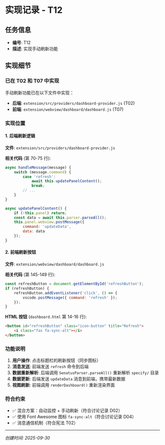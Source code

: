 # 实现记录 - T12

## 任务信息
- **编号**: T12
- **描述**: 实现手动刷新功能

## 实现细节

### 已在 T02 和 T07 中实现

手动刷新功能已在以下文件中实现：
- **后端**: `extension/src/providers/dashboard-provider.js` (T02)
- **前端**: `extension/webview/dashboard/dashboard.js` (T07)

### 实现位置

#### 1. 后端刷新逻辑

**文件**: `extension/src/providers/dashboard-provider.js`

**相关代码** (第 70-75 行):
```javascript
async handleMessage(message) {
    switch (message.command) {
        case 'refresh':
            await this.updatePanelContent();
            break;
        // ...
    }
}

async updatePanelContent() {
    if (!this.panel) return;
    const data = await this.parser.parseAll();
    this.panel.webview.postMessage({
        command: 'updateData',
        data: data
    });
}
```

#### 2. 前端刷新按钮

**文件**: `extension/webview/dashboard/dashboard.js`

**相关代码** (第 145-149 行):
```javascript
const refreshButton = document.getElementById('refreshButton');
if (refreshButton) {
    refreshButton.addEventListener('click', () => {
        vscode.postMessage({ command: 'refresh' });
    });
}
```

**HTML 按钮** (`dashboard.html` 第 14-16 行):
```html
<button id="refreshButton" class="icon-button" title="Refresh">
    <i class="fas fa-sync-alt"></i>
</button>
```

### 功能说明

1. **用户操作**: 点击标题栏的刷新按钮（同步图标）
2. **消息发送**: 前端发送 `refresh` 命令到后端
3. **数据重新解析**: 后端调用 `SenatusParser.parseAll()` 重新解析 `specify/` 目录
4. **数据更新**: 后端发送 `updateData` 消息到前端，携带最新数据
5. **视图刷新**: 前端调用 `renderDashboard()` 重新渲染界面

### 符合约束

- ✅ 混合方案：自动监控 + 手动刷新（符合讨论记录 D02）
- ✅ 使用 Font Awesome 图标 `fa-sync-alt`（符合讨论记录 D04）
- ✅ 消息通信机制（符合宪法 T02）

---
*创建时间: 2025-09-30*